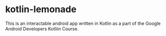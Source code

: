 # kotlin-lemonade
This is an interactable android app written in Kotlin as a part of the Google Android Developers Kotliin Course.
